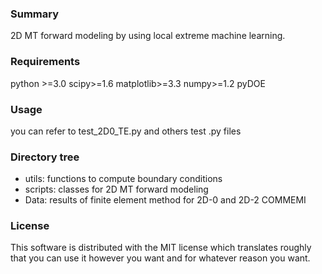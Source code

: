 ### Summary
2D MT forward modeling by using local extreme machine learning.

### Requirements
python >=3.0
scipy>=1.6
matplotlib>=3.3
numpy>=1.2
pyDOE

### Usage
you can refer to test_2D0_TE.py and others test .py files

### Directory tree 
 - utils: functions to compute boundary conditions
 - scripts: classes for 2D MT forward modeling
 - Data: results of finite element method for 2D-0 and 2D-2 COMMEMI 
### License
This software is distributed with the MIT license which translates roughly that you can use it however you want and for whatever reason you want. 